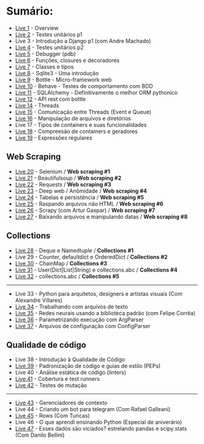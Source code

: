# Sumário:
- [Live 1](./Live01) - Overview
- [Live 2](./Live02) - Testes unitários p1
- Live 3 - Introdução a Django p1 (com Andre Machado)
- [Live 4](./Live04) - Testes unitários p2
- [Live 5](./Live05) - Debugger (pdb)
- [Live 6](./Live06) - Funções, closures e decoradores
- [Live 7](./Live07) - Classes e tipos
- [Live 8](./Live08) - Sqlite3 - Uma introdução
- [Live 9](./Live09) - Bottle - Micro-framework web
- [Live 10](./Live10) - Behave - Testes de comportamento com BDD
- [Live 11](./Live11) - SQLAlchemy - Definitivamente o melhor ORM pythonico
- [Live 12](./Live12) - API rest com bottle
- [Live 14](./Live14) - Threads
- [Live 15](./Live15) - Comunicação entre Threads (Event e Queue)
- [Live 16](./Live16) - Manipulação de arquivos e diretórios
- Live 17 - Tipos de containers e suas funcionalidades
- [Live 18](./Live18) - Compreesão de containers e geradores
- [Live 19](./Live19) - Expressões regulares

## Web Scraping
- [Live 20](./Live20) - Selenium / **Web scraping #1**
- [Live 21](./Live21) - Beautifulsoup / **Web scraping #2**
- [Live 22](./Live22) - Requests / **Web scraping #3**
- [Live 23](./Live23) - Deep web / Anômidade / **Web scraping #4**
- [Live 24](./Live24) - Tabelas e persistência / **Web scraping #5**
- [Live 25](./Live25) - Raspando arquivos não HTML / **Web scraping #6**
- [Live 26](./Live26) - Scrapy (com Artur Gaspar) / **Web scraping #7**
- [Live 27](./Live27) - Baixando arquivos e manipulando datas / **Web scraping #8**

## Collections
- [Live 28](./Live28) - Deque e Namedtuple / **Collections #1**
- Live 29 - Counter, defaultdict e OrderedDict / **Collections #2**
- [Live 30](./Live30) - ChainMap / **Collections #3**
- [Live 31](./Live31) - User(Dict|List|String) e collections.abc / **Collections #4**
- [Live 32](./Live32) - collections.abc / **Collections #5**

---------------------------------------------

- Live 33 - Python para arquitetos, designers e artistas visuais (Com Alexandre Villares)
- [Live 34](./Live34) - Trabalhando com arquivos de texto
- [Live 35](./Live35) - Redes neurais usando a biblioteca padrão (com Felipe Corrêa)
- [Live 36](./Live36) - Parametrizando execução com ArgParser
- [Live 37](./Live37) - Arquivos de configuração com ConfigParser


## Qualidade de código
- Live 38 - Introdução à Qualidade de Código
- [Live 39](/Live39) - Padronização de código e guias de estilo (PEPs)
- Live 40 - Análise estática de código (linters)
- [Live 41](/Live41) - Cobertura e test runners
- [Live 42](/Live42) - Testes de mutação

---------------------------------------------
- [Live 43](/Live43) - Gerenciadores de contexto
- Live 44 - Criando um bot para telegram (Com Rafael Galleani)
- [Live 45](turicas.info/slides/brasil.io/capiconf2018/) - Rows (Com Turicas)
- Live 46 - O que aprendi ensinando Python (Especial de aniverário)
- [Live 47](https://github.com/danilobellini/notebooks/blob/master/2018-04-23_DadosViciados/2018-04-23_LiveDePython.ipynb) - Esses dados são viciados? estrelando pandas e scipy.stats (Com Danilo Bellini)
